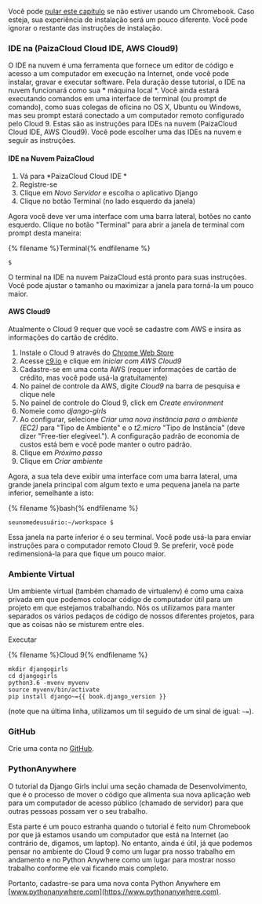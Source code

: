 Você pode [pular este capítulo](http://tutorial.djangogirls.org/en/installation/#install-python) se não estiver usando um Chromebook. Caso esteja, sua experiência de instalação será um pouco diferente. Você pode ignorar o restante das instruções de instalação.

### IDE na (PaizaCloud Cloud IDE, AWS Cloud9)

O IDE na nuvem é uma ferramenta que fornece um editor de código e acesso a um computador em execução na Internet, onde você pode instalar, gravar e executar software. Pela duração desse tutorial, o IDE na nuvem funcionará como sua * máquina local *. Você ainda estará executando comandos em uma interface de terminal (ou prompt de comando), como suas colegas de oficina no OS X, Ubuntu ou Windows, mas seu prompt estará conectado a um computador remoto configurado pelo Cloud 9. Estas são as instruções para IDEs na nuvem (PaizaCloud Cloud IDE, AWS Cloud9). Você pode escolher uma das IDEs na nuvem e seguir as instruções.

#### IDE na Nuvem PaizaCloud

1. Vá para *PaizaCloud Cloud IDE *
2. Registre-se
3. Clique em *Novo Servidor* e escolha o aplicativo Django
4. Clique no botão Terminal (no lado esquerdo da janela)

Agora você deve ver uma interface com uma barra lateral, botões no canto esquerdo. Clique no botão "Terminal" para abrir a janela de terminal com prompt desta maneira:

{% filename %}Terminal{% endfilename %}

    $
    

O terminal na IDE na nuvem PaizaCloud está pronto para suas instruções. Você pode ajustar o tamanho ou maximizar a janela para torná-la um pouco maior.

#### AWS Cloud9

Atualmente o Cloud 9 requer que você se cadastre com AWS e insira as informações do cartão de crédito.

1. Instale o Cloud 9 através do [Chrome Web Store](https://chrome.google.com/webstore/detail/cloud9/nbdmccoknlfggadpfkmcpnamfnbkmkcp)
2. Acesse [c9.io](https://c9.io) e clique em *Iniciar com AWS Cloud9*
3. Cadastre-se em uma conta AWS (requer informações de cartão de crédito, mas você pode usá-la gratuitamente)
4. No painel de controle da AWS, digite *Cloud9* na barra de pesquisa e clique nele
5. No painel de controle do Cloud 9, click em *Create environment*
6. Nomeie como *django-girls*
7. Ao configurar, selecione *Criar uma nova instância para o ambiente (EC2)* para "Tipo de Ambiente" e o *t2.micro* "Tipo de Instância" (deve dizer "Free-tier elegíveel."). A configuração padrão de economia de custos está bem e você pode manter o outro padrão.
8. Clique em *Próximo passo*
9. Clique em *Criar ambiente*

Agora, a sua tela deve exibir uma interface com uma barra lateral, uma grande janela principal com algum texto e uma pequena janela na parte inferior, semelhante a isto:

{% filename %}bash{% endfilename %}

    seunomedeusuário:~/workspace $
    

Essa janela na parte inferior é o seu terminal. Você pode usá-la para enviar instruções para o computador remoto Cloud 9. Se preferir, você pode redimensioná-la para que fique um pouco maior.

### Ambiente Virtual

Um ambiente virtual (também chamado de virtualenv) é como uma caixa privada em que podemos colocar código de computador útil para um projeto em que estejamos trabalhando. Nós os utilizamos para manter separados os vários pedaços de código de nossos diferentes projetos, para que as coisas não se misturem entre eles.

Executar

{% filename %}Cloud 9{% endfilename %}

    mkdir djangogirls
    cd djangogirls
    python3.6 -mvenv myvenv
    source myvenv/bin/activate
    pip install django~={{ book.django_version }}
    

(note que na última linha, utilizamos um til seguido de um sinal de igual: `~=`).

### GitHub

Crie uma conta no [GitHub](https://github.com).

### PythonAnywhere

O tutorial da Django Girls inclui uma seção chamada de Desenvolvimento, que é o processo de mover o código que alimenta sua nova aplicação web para um computador de acesso público (chamado de servidor) para que outras pessoas possam ver o seu trabalho.

Esta parte é um pouco estranha quando o tutorial é feito num Chromebook por que já estamos usando um computador que está na Internet (ao contrário de, digamos, um laptop). No entanto, ainda é útil, já que podemos pensar no ambiente do Cloud 9 como um lugar pra nosso trabalho em andamento e no Python Anywhere como um lugar para mostrar nosso trabalho conforme ele vai ficando mais completo.

Portanto, cadastre-se para uma nova conta Python Anywhere em [www.pythonanywhere.com](https://www.pythonanywhere.com).